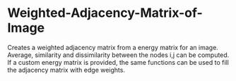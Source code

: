 # Weighted-Adjacency-Matrix-of-Image
Creates a weighted adjacency matrix from a energy matrix for an image. Average, similarity and dissimilarity between the nodes i,j can be computed. If a custom energy matrix is provided, the same functions can be used to fill the adjacency matrix with edge weights.
